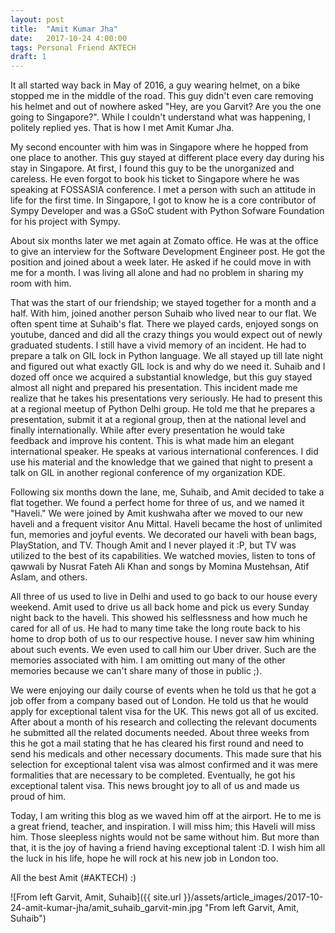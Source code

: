 ```yaml
---
layout: post
title:  "Amit Kumar Jha"
date:   2017-10-24 4:00:00
tags: Personal Friend AKTECH
draft: 1
---
```


It all started way back in May of 2016, a guy wearing helmet, on a bike stopped me in the middle of the road. This guy didn't even care removing his helmet and out of nowhere asked "Hey, are you Garvit? Are you the one going to Singapore?". While I couldn't understand what was happening, I politely replied yes. That is how I met Amit Kumar Jha.

My second encounter with him was in Singapore where he hopped from one place to another. This guy stayed at different place every day during his stay in Singapore. At first, I found this guy to be the unorganized and careless. He even forgot to book his ticket to Singapore where he was speaking at FOSSASIA conference. I met a person with such an attitude in life for the first time. In Singapore, I got to know he is a core contributor of Sympy Developer and was a GSoC student with Python Sofware Foundation for his project with Sympy.

About six months later we met again at Zomato office. He was at the office to give an interview for the Software Development Engineer post. He got the position and joined about a week later. He asked if he could move in with me for a month. I was living all alone and had no problem in sharing my room with him.

That was the start of our friendship; we stayed together for a month and a half. With him, joined another person Suhaib who lived near to our flat. We often spent time at Suhaib's flat. There we played cards, enjoyed songs on youtube, danced and did all the crazy things you would expect out of newly graduated students. I still have a vivid memory of an incident. He had to prepare a talk on GIL lock in Python language. We all stayed up till late night and figured out what exactly GIL lock is and why do we need it. Suhaib and I dozed off once we acquired a substantial knowledge, but this guy stayed almost all night and prepared his presentation. This incident made me realize that he takes his presentations very seriously. He had to present this at a regional meetup of Python Delhi group. He told me that he prepares a presentation, submit it at a regional group, then at the national level and finally internationally. While after every presentation he would take feedback and improve his content. This is what made him an elegant international speaker. He speaks at various international conferences. I did use his material and the knowledge that we gained that night to present a talk on GIL in another regional conference of my organization KDE.

Following six months down the lane, me, Suhaib, and Amit decided to take a flat together. We found a perfect home for three of us, and we named it "Haveli." We were joined by Amit kushwaha after we moved to our new haveli and a frequent visitor Anu Mittal. Haveli became the host of unlimited fun, memories and joyful events. We decorated our haveli with bean bags, PlayStation, and TV. Though Amit and I never played it :P, but TV was utilized to the best of its capabilities.  We watched movies, listen to tons of qawwali by  Nusrat Fateh Ali Khan and songs by Momina Mustehsan, Atif Aslam, and others.

All three of us used to live in Delhi and used to go back to our house every weekend. Amit used to drive us all back home and pick us every Sunday night back to the haveli. This showed his selflessness and how much he cared for all of us. He had to many time take the long route back to his home to drop both of us to our respective house. I never saw him whining about such events. We even used to call him our Uber driver.  Such are the memories associated with him. I am omitting out many of the other memories because we can't share many of those in public ;).

We were enjoying our daily course of events when he told us that he got a job offer from a company based out of London. He told us that he would apply for exceptional talent visa for the UK. This news got all of us excited. After about a month of his research and collecting the relevant documents he submitted all the related documents needed. About three weeks from this he got a mail stating that he has cleared his first round and need to send his medicals and other necessary documents. This made sure that his selection for exceptional talent visa was almost confirmed and it was mere formalities that are necessary to be completed. Eventually, he got his exceptional talent visa. This news brought joy to all of us and made us proud of him.

Today, I am writing this blog as we waved him off at the airport. He to me is a great friend, teacher, and inspiration. I will miss him; this Haveli will miss him. Those sleepless nights would not be same without him. But more than that, it is the joy of having a friend having exceptional talent :D. I wish him all the luck in his life, hope he will rock at his new job in London too.

All the best Amit (#AKTECH) :)

![From left Garvit, Amit, Suhaib]({{ site.url }}/assets/article_images/2017-10-24-amit-kumar-jha/amit_suhaib_garvit-min.jpg "From left Garvit, Amit, Suhaib")
